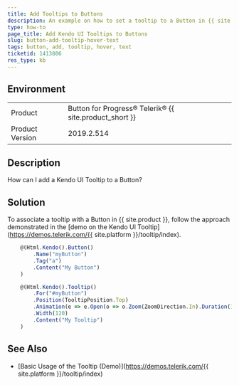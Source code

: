 ```yaml
---
title: Add Tooltips to Buttons
description: An example on how to set a tooltip to a Button in {{ site.product }}.
type: how-to
page_title: Add Kendo UI Tooltips to Buttons
slug: button-add-tooltip-hover-text
tags: button, add, tooltip, hover, text
ticketid: 1413806
res_type: kb
---
```


## Environment

<table>
 <tr>
  <td>Product</td>
  <td>Button for Progress® Telerik® {{ site.product_short }}</td>
 </tr>
 <tr>
  <td>Product Version</td>
  <td>2019.2.514</td>
 </tr>
</table>

## Description

How can I add a Kendo UI Tooltip to a Button?

## Solution

To associate a tooltip with a Button in {{ site.product }}, follow the approach demonstrated in the [demo on the Kendo UI Tooltip](https://demos.telerik.com/{{ site.platform }}/tooltip/index).  

```javascript
    @(Html.Kendo().Button()
        .Name("myButton")
        .Tag("a")
        .Content("My Button")
    )

    @(Html.Kendo().Tooltip()
        .For("#myButton")
        .Position(TooltipPosition.Top)
        .Animation(e => e.Open(o => o.Zoom(ZoomDirection.In).Duration(150)))
        .Width(120)
        .Content("My Tooltip")
    )
```

## See Also

* [Basic Usage of the Tooltip (Demo)](https://demos.telerik.com/{{ site.platform }}/tooltip/index)
